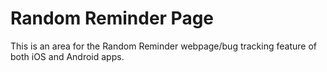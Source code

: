 # Random Reminder Page
This is an area for the Random Reminder webpage/bug tracking feature of both iOS and Android apps.

